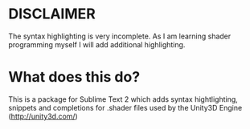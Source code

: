 DISCLAIMER
==========

The syntax highlighting is very incomplete. As I am learning shader programming myself I will add additional highlighting.

What does this do?
==================
This is a package for Sublime Text 2 which adds syntax hightlighting, snippets and completions for .shader files used by the Unity3D Engine (http://unity3d.com/)
